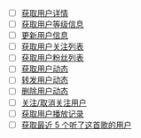 * [ ] [获取用户详情](https://neteasecloudmusicapi.vercel.app/#/?id=获取用户详情)
* [ ] [获取用户等级信息](https://neteasecloudmusicapi.vercel.app/#/?id=获取用户等级信息)
* [ ] [更新用户信息](https://neteasecloudmusicapi.vercel.app/#/?id=更新用户信息)
* [ ] [获取用户关注列表](https://neteasecloudmusicapi.vercel.app/#/?id=获取用户关注列表)
* [ ] [获取用户粉丝列表](https://neteasecloudmusicapi.vercel.app/#/?id=获取用户粉丝列表)
* [ ] [获取用户动态](https://neteasecloudmusicapi.vercel.app/#/?id=获取用户动态)
* [ ] [转发用户动态](https://neteasecloudmusicapi.vercel.app/#/?id=转发用户动态)
* [ ] [删除用户动态](https://neteasecloudmusicapi.vercel.app/#/?id=删除用户动态)
* [ ] [关注/取消关注用户](https://neteasecloudmusicapi.vercel.app/#/?id=关注取消关注用户)
* [ ] [获取用户播放记录](https://neteasecloudmusicapi.vercel.app/#/?id=获取用户播放记录)
* [ ] [获取最近 5 个听了这首歌的用户](https://neteasecloudmusicapi.vercel.app/#/?id=获取最近-5-个听了这首歌的用户)